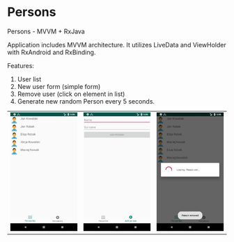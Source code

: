# Persons
Persons - MVVM + RxJava

Application includes MVVM architecture. It utilizes LiveData and ViewHolder with RxAndroid and RxBinding.


Features:
1. User list
2. New user form (simple form)
3. Remove user (click on element in list)
4. Generate new random Person every 5 seconds.

<table>
<tr>
  <td>
<img src="https://github.com/jhomlala/persons/blob/master/screenshots/Screenshot_1539536788.png?raw=true" width="200">
  </td>
  <td>
<img src="https://github.com/jhomlala/persons/blob/master/screenshots/Screenshot_1539536791.png?raw=true" width="200">
  </td>
  <td>
<img src="https://github.com/jhomlala/persons/blob/master/screenshots/Screenshot_1539536800.png?raw=true" width="200">
  </td>

</tr>
</table>

